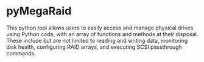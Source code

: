 # pyMegaRaid
This python tool allows users to easily access and manage physical drives using Python code, with an array of functions and methods at their disposal. These include but are not limited to reading and writing data, monitoring disk health, configuring RAID arrays, and executing SCSI passthrough commands.
